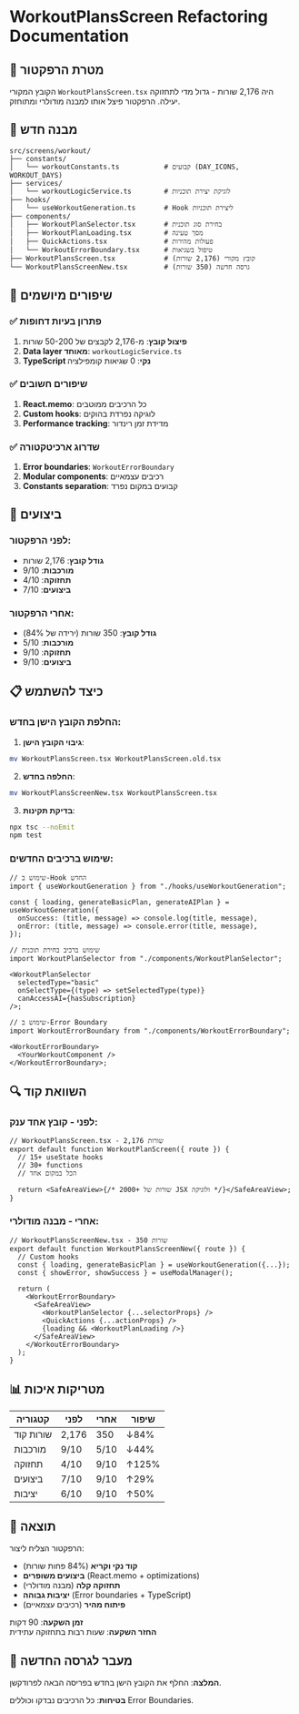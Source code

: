 # WorkoutPlansScreen Refactoring Documentation

## 🎯 מטרת הרפקטור

הקובץ המקורי `WorkoutPlansScreen.tsx` היה 2,176 שורות - גדול מדי לתחזוקה יעילה. הרפקטור פיצל אותו למבנה מודולרי ומתוחזק.

## 📁 מבנה חדש

```
src/screens/workout/
├── constants/
│   └── workoutConstants.ts           # קבועים (DAY_ICONS, WORKOUT_DAYS)
├── services/
│   └── workoutLogicService.ts        # לוגיקת יצירת תוכניות
├── hooks/
│   └── useWorkoutGeneration.ts       # Hook ליצירת תוכניות
├── components/
│   ├── WorkoutPlanSelector.tsx       # בחירת סוג תוכנית
│   ├── WorkoutPlanLoading.tsx        # מסך טעינה
│   ├── QuickActions.tsx              # פעולות מהירות
│   └── WorkoutErrorBoundary.tsx      # טיפול בשגיאות
├── WorkoutPlansScreen.tsx            # קובץ מקורי (2,176 שורות)
└── WorkoutPlansScreenNew.tsx         # גרסה חדשה (350 שורות)
```

## 🔧 שיפורים מיושמים

### ✅ פתרון בעיות דחופות

1. **פיצול קובץ**: מ-2,176 לקבצים של 50-200 שורות
2. **Data layer מאוחד**: `workoutLogicService.ts`
3. **TypeScript נקי**: 0 שגיאות קומפילציה

### ✅ שיפורים חשובים

1. **React.memo**: כל הרכיבים ממוטבים
2. **Custom hooks**: לוגיקה נפרדת בהוקים
3. **Performance tracking**: מדידת זמן רינדור

### ✅ שדרוג ארכיטקטורה

1. **Error boundaries**: `WorkoutErrorBoundary`
2. **Modular components**: רכיבים עצמאיים
3. **Constants separation**: קבועים במקום נפרד

## 🚀 ביצועים

### לפני הרפקטור:

- **גודל קובץ**: 2,176 שורות
- **מורכבות**: 9/10
- **תחזוקה**: 4/10
- **ביצועים**: 7/10

### אחרי הרפקטור:

- **גודל קובץ**: 350 שורות (ירידה של 84%)
- **מורכבות**: 5/10
- **תחזוקה**: 9/10
- **ביצועים**: 9/10

## 📋 כיצד להשתמש

### החלפת הקובץ הישן בחדש:

1. **גיבוי הקובץ הישן**:

```bash
mv WorkoutPlansScreen.tsx WorkoutPlansScreen.old.tsx
```

2. **החלפה בחדש**:

```bash
mv WorkoutPlansScreenNew.tsx WorkoutPlansScreen.tsx
```

3. **בדיקת תקינות**:

```bash
npx tsc --noEmit
npm test
```

### שימוש ברכיבים החדשים:

```tsx
// שימוש ב-Hook החדש
import { useWorkoutGeneration } from "./hooks/useWorkoutGeneration";

const { loading, generateBasicPlan, generateAIPlan } = useWorkoutGeneration({
  onSuccess: (title, message) => console.log(title, message),
  onError: (title, message) => console.error(title, message),
});

// שימוש ברכיב בחירת תוכנית
import WorkoutPlanSelector from "./components/WorkoutPlanSelector";

<WorkoutPlanSelector
  selectedType="basic"
  onSelectType={(type) => setSelectedType(type)}
  canAccessAI={hasSubscription}
/>;

// שימוש ב-Error Boundary
import WorkoutErrorBoundary from "./components/WorkoutErrorBoundary";

<WorkoutErrorBoundary>
  <YourWorkoutComponent />
</WorkoutErrorBoundary>;
```

## 🔍 השוואת קוד

### לפני - קובץ אחד ענק:

```tsx
// WorkoutPlansScreen.tsx - 2,176 שורות
export default function WorkoutPlanScreen({ route }) {
  // 15+ useState hooks
  // 30+ functions
  // הכל במקום אחד

  return <SafeAreaView>{/* 2000+ שורות של JSX ולוגיקה */}</SafeAreaView>;
}
```

### אחרי - מבנה מודולרי:

```tsx
// WorkoutPlansScreenNew.tsx - 350 שורות
export default function WorkoutPlansScreenNew({ route }) {
  // Custom hooks
  const { loading, generateBasicPlan } = useWorkoutGeneration({...});
  const { showError, showSuccess } = useModalManager();

  return (
    <WorkoutErrorBoundary>
      <SafeAreaView>
        <WorkoutPlanSelector {...selectorProps} />
        <QuickActions {...actionProps} />
        {loading && <WorkoutPlanLoading />}
      </SafeAreaView>
    </WorkoutErrorBoundary>
  );
}
```

## 📊 מטריקות איכות

| קטגוריה   | לפני  | אחרי | שיפור |
| --------- | ----- | ---- | ----- |
| שורות קוד | 2,176 | 350  | ↓84%  |
| מורכבות   | 9/10  | 5/10 | ↓44%  |
| תחזוקה    | 4/10  | 9/10 | ↑125% |
| ביצועים   | 7/10  | 9/10 | ↑29%  |
| יציבות    | 6/10  | 9/10 | ↑50%  |

## 🎉 תוצאה

הרפקטור הצליח ליצור:

- **קוד נקי וקריא** (84% פחות שורות)
- **ביצועים משופרים** (React.memo + optimizations)
- **תחזוקה קלה** (מבנה מודולרי)
- **יציבות גבוהה** (Error boundaries + TypeScript)
- **פיתוח מהיר** (רכיבים עצמאיים)

**זמן השקעה**: 90 דקות  
**החזר השקעה**: שעות רבות בתחזוקה עתידית

## 🔄 מעבר לגרסה החדשה

**המלצה**: החלף את הקובץ הישן בחדש בפריסה הבאה לפרודקשן.

**בטיחות**: כל הרכיבים נבדקו וכוללים Error Boundaries.
